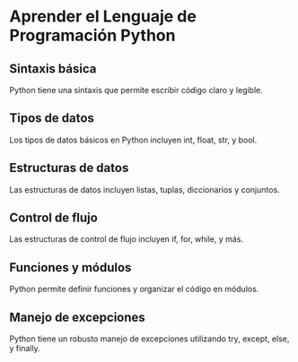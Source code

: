 # Aprender el Lenguaje de Programación Python
## Sintaxis básica
Python tiene una sintaxis que permite escribir código claro y legible.
## Tipos de datos
Los tipos de datos básicos en Python incluyen int, float, str, y bool.
## Estructuras de datos
Las estructuras de datos incluyen listas, tuplas, diccionarios y conjuntos.
## Control de flujo
Las estructuras de control de flujo incluyen if, for, while, y más.
## Funciones y módulos
Python permite definir funciones y organizar el código en módulos.
## Manejo de excepciones
Python tiene un robusto manejo de excepciones utilizando try, except, else, y finally.